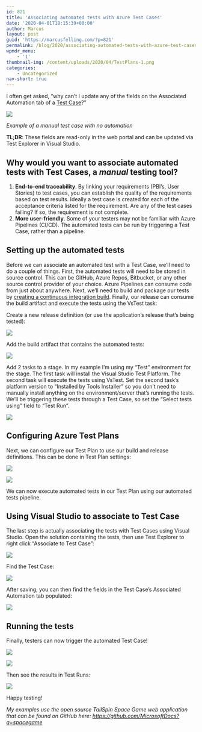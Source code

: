 ```yaml
---
id: 821
title: 'Associating automated tests with Azure Test Cases'
date: '2020-04-01T18:15:39+00:00'
author: Marcus
layout: post
guid: 'https://marcusfelling.com/?p=821'
permalink: /blog/2020/associating-automated-tests-with-azure-test-cases/
wpmdr_menu:
    - '1'
thumbnail-img: /content/uploads/2020/04/TestPlans-1.png
categories:
    - Uncategorized
nav-short: true
---
```


  
I often get asked, “why can’t I update any of the fields on the Associated Automation tab of a [Test Case](https://docs.microsoft.com/en-us/azure/devops/test/create-test-cases?view=azure-devops)?”

![](/content/uploads/2020/04/AssociatedAutomation.png)

*Example of a manual test case with no automation*

**TL;DR**: These fields are read-only in the web portal and can be updated via Test Explorer in Visual Studio.

## Why would you want to associate automated tests with Test Cases, a *manual* testing tool?

1. **End-to-end traceability**. By linking your requirements (PBI’s, User Stories) to test cases, you can establish the quality of the requirements based on test results. Ideally a test case is created for each of the acceptance criteria listed for the requirement. Are any of the test cases failing? If so, the requirement is not complete.
2. **More user-friendly**. Some of your testers may not be familiar with Azure Pipelines (CI/CD). The automated tests can be run by triggering a Test Case, rather than a pipeline.

## Setting up the automated tests

Before we can associate an automated test with a Test Case, we’ll need to do a couple of things. First, the automated tests will need to be stored in source control. This can be GitHub, Azure Repos, Bitbucket, or any other source control provider of your choice. Azure Pipelines can consume code from just about anywhere. Next, we’ll need to build and package our tests by [creating a continuous integration build](https://docs.microsoft.com/en-us/azure/devops/pipelines/apps/windows/dot-net?view=azure-devops&tabs=vsts#set-up-continuous-integration). Finally, our release can consume the build artifact and execute the tests using the VsTest task:  
  
Create a new release definition (or use the application’s release that’s being tested):

![](/content/uploads/2020/04/CreateRelease.png)

Add the build artifact that contains the automated tests:

![](/content/uploads/2020/04/AddArtifact.png)

Add 2 tasks to a stage. In my example I’m using my “Test” environment for the stage. The first task will install the Visual Studio Test Platform. The second task will execute the tests using VsTest. Set the second task’s platform version to “Installed by Tools Installer” so you don’t need to manually install anything on the environment/server that’s running the tests. We’ll be triggering these tests through a Test Case, so set the “Select tests using” field to “Test Run”.

![](/content/uploads/2020/04/Tasks.png)

## Configuring Azure Test Plans

Next, we can configure our Test Plan to use our build and release definitions. This can be done in Test Plan settings:

![](/content/uploads/2020/04/TestPlanSettings.png)

![](/content/uploads/2020/04/TestPlanSettingBuildReleases.png)

We can now execute automated tests in our Test Plan using our automated tests pipeline.

## Using Visual Studio to associate to Test Case

The last step is actually associating the tests with Test Cases using Visual Studio. Open the solution containing the tests, then use Test Explorer to right click “Associate to Test Case”:

![](/content/uploads/2020/04/AssociateTestCase.png)

Find the Test Case:

![](/content/uploads/2020/04/FindTestCase.png)

After saving, you can then find the fields in the Test Case’s Associated Automation tab populated:

![](/content/uploads/2020/04/TestCaseFieldsPopulated.png)

## Running the tests

Finally, testers can now trigger the automated Test Case!

![](/content/uploads/2020/04/Trigger1-1024x233.png)

![](/content/uploads/2020/04/Trigger2.png)

Then see the results in Test Runs:

![](/content/uploads/2020/04/RunResults.png)

Happy testing!

*My examples use the open source TailSpin Space Game web application that can be found on GitHub here: <https://github.com/MicrosoftDocs?q=spacegame>*